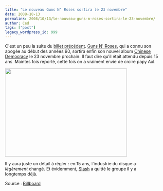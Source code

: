 ```yaml
---
title: "Le nouveau Guns N' Roses sortira le 23 novembre"
date: 2008-10-13
permalink: 2008/10/13/le-nouveau-guns-n-roses-sortira-le-23-novembre/
author: Ced
tags: ["post"]
legacy_wordpress_id: 999
---
```


C'est un peu la suite du [billet précédent](http://64k.be/2008/10/12/les-90s-font-leur-comeback/). [Guns N' Roses](http://fr.wikipedia.org/wiki/Guns_N%27_Roses), qui a connu son apogée au début des années 90, sortira enfin son nouvel album [Chinese Democracy](http://fr.wikipedia.org/wiki/Chinese_Democracy) le 23 novembre prochain. Il faut dire qu'il était attendu depuis 15 ans. Maintes fois reporté, cette fois on a vraiment envie de croire papy Axl.

[<img class="alignnone size-full wp-image-1000" title="guns-n-roses" src="https://64k.be/wp-content/uploads/2008/10/guns-n-roses.jpg" alt="" width="400" height="290" />](https://64k.be/wp-content/uploads/2008/10/guns-n-roses.jpg)

<!-- excerpt -->

Il y aura juste un détail à régler : en 15 ans, l'industrie du disque a _légèrement_ changé. Et évidemment, [Slash](http://fr.wikipedia.org/wiki/Slash_(guitariste)) a quitté le groupe il y a longtemps déjà.

Source : [Billboard](http://www.billboard.com/bbcom/news/article_display.jsp?vnu_content_id=1003872663)
